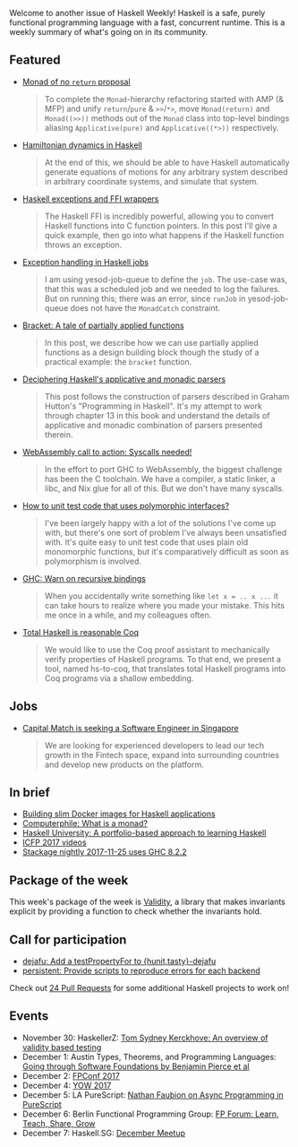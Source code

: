 <!-- 2017-11-30 -->

Welcome to another issue of Haskell Weekly!
Haskell is a safe, purely functional programming language with a fast, concurrent runtime.
This is a weekly summary of what's going on in its community.

## Featured

-   [Monad of no `return` proposal](https://ghc.haskell.org/trac/ghc/wiki/Proposal/MonadOfNoReturn?version=22)

    > To complete the `Monad`-hierarchy refactoring started with AMP (& MFP) and unify `return`/`pure` & `>>`/`*>`, move `Monad(return)` and `Monad((>>))` methods out of the `Monad` class into top-level bindings aliasing `Applicative(pure)` and `Applicative((*>))` respectively.

-   [Hamiltonian dynamics in Haskell](https://blog.jle.im/entry/hamiltonian-dynamics-in-haskell.html)

    > At the end of this, we should be able to have Haskell automatically generate equations of motions for any arbitrary system described in arbitrary coordinate systems, and simulate that system.

-   [Haskell exceptions and FFI wrappers](https://neilmitchell.blogspot.com/2017/11/haskell-exceptions-and-ffi-wrappers.html)

    > The Haskell FFI is incredibly powerful, allowing you to convert Haskell functions into C function pointers. In this post I'll give a quick example, then go into what happens if the Haskell function throws an exception.

-   [Exception handling in Haskell jobs](https://medium.com/lazy-eval/exception-handling-in-haskell-jobs-383835fb73e6)

    > I am using yesod-job-queue to define the `job`. The use-case was, that this was a scheduled job and we needed to log the failures. But on running this; there was an error, since `runJob` in yesod-job-queue does not have the `MonadCatch` constraint.

-   [Bracket: A tale of partially applied functions](https://alternativebit.fr/posts/haskell/bracket/)

    > In this post, we describe how we can use partially applied functions as a design building block though the study of a practical example: the `bracket` function.

-   [Deciphering Haskell's applicative and monadic parsers](https://eli.thegreenplace.net/2017/deciphering-haskells-applicative-and-monadic-parsers/)

    > This post follows the construction of parsers described in Graham Hutton's "Programming in Haskell". It's my attempt to work through chapter 13 in this book and understand the details of applicative and monadic combination of parsers presented therein.

-   [WebAssembly call to action: Syscalls needed!](https://np.reddit.com/r/haskell/comments/7fu2vr/webassembly_call_to_action_syscalls_needed/)

    > In the effort to port GHC to WebAssembly, the biggest challenge has been the C toolchain. We have a compiler, a static linker, a libc, and Nix glue for all of this. But we don't have many syscalls.

-   [How to unit test code that uses polymorphic interfaces?](https://np.reddit.com/r/haskell/comments/7gfw3v/how_to_unit_test_code_that_uses_polymorphic/)

    > I've been largely happy with a lot of the solutions I've come up with, but there's one sort of problem I've always been unsatisfied with. It's quite easy to unit test code that uses plain old monomorphic functions, but it's comparatively difficult as soon as polymorphism is involved.

-   [GHC: Warn on recursive bindings](https://ghc.haskell.org/trac/ghc/ticket/14527)

    > When you accidentally write something like `let x = .. x ...` it can take hours to realize where you made your mistake. This hits me once in a while, and my colleagues often.

-   [Total Haskell is reasonable Coq](https://arxiv.org/abs/1711.09286)

    > We would like to use the Coq proof assistant to mechanically verify properties of Haskell programs. To that end, we present a tool, named hs-to-coq, that translates total Haskell programs into Coq programs via a shallow embedding.

## Jobs

-   [Capital Match is seeking a Software Engineer in Singapore](https://functionaljobs.com/jobs/9053-software-engineer-haskell-full-stack-at-capital-match)

    > We are looking for experienced developers to lead our tech growth in the Fintech space, expand into surrounding countries and develop new products on the platform.

## In brief

-   [Building slim Docker images for Haskell applications](https://futtetennismo.me/posts/docker/2017-11-24-docker-haskell-executables.html)
-   [Computerphile: What is a monad?](https://www.youtube.com/watch?v=t1e8gqXLbsU)
-   [Haskell University: A portfolio-based approach to learning Haskell](https://github.com/HaskellChamber/Haskell-University/blob/9116338e6abe0da471ed020f052fa4b04c7b1444/README.md#readme)
-   [ICFP 2017 videos](https://www.youtube.com/playlist?list=PLnqUlCo055hW7kU-SBQEhC_87etA5Gqlq)
-   [Stackage nightly 2017-11-25 uses GHC 8.2.2](https://www.stackage.org/nightly-2017-11-25)

## Package of the week

This week's package of the week is [Validity](https://hackage.haskell.org/package/validity-0.4.0.2),
a library that makes invariants explicit by providing a function to check whether the invariants hold.

## Call for participation

-   [dejafu: Add a testPropertyFor to {hunit,tasty}-dejafu](https://github.com/barrucadu/dejafu/issues/159)
-   [persistent: Provide scripts to reproduce errors for each backend](https://github.com/yesodweb/persistent/issues/746)

Check out [24 Pull Requests](https://24pullrequests.com/languages/haskell) for some additional Haskell projects to work on!

## Events

-   November 30: HaskellerZ: [Tom Sydney Kerckhove: An overview of validity based testing](https://www.meetup.com/HaskellerZ/events/245248358/)
-   December 1: Austin Types, Theorems, and Programming Languages: [Going through Software Foundations by Benjamin Pierce et al](https://www.meetup.com/Austin-Types-Theorems-and-Programming-Languages/events/245019617/)
-   December 2: [FPConf 2017](https://www.meetup.com/Functional-programming-Moscow-Tech-Meetup/events/244760125/)
-   December 4: [YOW 2017](https://www.meetup.com/Brisbane-Functional-Programming-Group/events/244438498/)
-   December 5: LA PureScript: [Nathan Faubion on Async Programming in PureScript](https://www.meetup.com/LA-PureScript/events/244935247/)
-   December 6: Berlin Functional Programming Group: [FP Forum: Learn, Teach, Share, Grow](https://www.meetup.com/Berlin-Functional-Programming-Group/events/244991423/)
-   December 7: Haskell.SG: [December Meetup](https://www.meetup.com/HASKELL-SG/events/244959310/)
